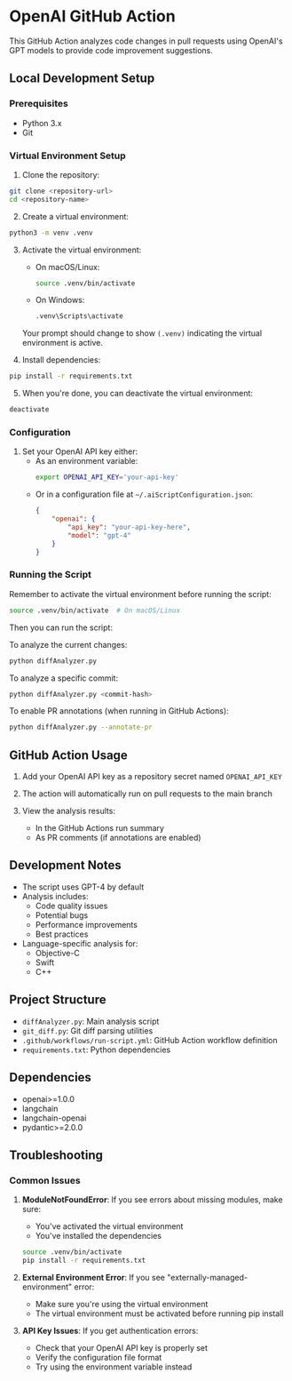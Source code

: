 # OpenAI GitHub Action

This GitHub Action analyzes code changes in pull requests using OpenAI's GPT models to provide code improvement suggestions.

## Local Development Setup

### Prerequisites
- Python 3.x
- Git

### Virtual Environment Setup

1. Clone the repository:
```bash
git clone <repository-url>
cd <repository-name>
```

2. Create a virtual environment:
```bash
python3 -m venv .venv
```

3. Activate the virtual environment:
   - On macOS/Linux:
     ```bash
     source .venv/bin/activate
     ```
   - On Windows:
     ```bash
     .venv\Scripts\activate
     ```
   
   Your prompt should change to show `(.venv)` indicating the virtual environment is active.

4. Install dependencies:
```bash
pip install -r requirements.txt
```

5. When you're done, you can deactivate the virtual environment:
```bash
deactivate
```

### Configuration

1. Set your OpenAI API key either:
   - As an environment variable:
     ```bash
     export OPENAI_API_KEY='your-api-key'
     ```
   - Or in a configuration file at `~/.aiScriptConfiguration.json`:
     ```json
     {
         "openai": {
             "api_key": "your-api-key-here",
             "model": "gpt-4"
         }
     }
     ```

### Running the Script

Remember to activate the virtual environment before running the script:
```bash
source .venv/bin/activate  # On macOS/Linux
```

Then you can run the script:

To analyze the current changes:
```bash
python diffAnalyzer.py
```

To analyze a specific commit:
```bash
python diffAnalyzer.py <commit-hash>
```

To enable PR annotations (when running in GitHub Actions):
```bash
python diffAnalyzer.py --annotate-pr
```

## GitHub Action Usage

1. Add your OpenAI API key as a repository secret named `OPENAI_API_KEY`

2. The action will automatically run on pull requests to the main branch

3. View the analysis results:
   - In the GitHub Actions run summary
   - As PR comments (if annotations are enabled)

## Development Notes

- The script uses GPT-4 by default
- Analysis includes:
  - Code quality issues
  - Potential bugs
  - Performance improvements
  - Best practices
- Language-specific analysis for:
  - Objective-C
  - Swift
  - C++

## Project Structure

- `diffAnalyzer.py`: Main analysis script
- `git_diff.py`: Git diff parsing utilities
- `.github/workflows/run-script.yml`: GitHub Action workflow definition
- `requirements.txt`: Python dependencies

## Dependencies

- openai>=1.0.0
- langchain
- langchain-openai
- pydantic>=2.0.0

## Troubleshooting

### Common Issues

1. **ModuleNotFoundError**: If you see errors about missing modules, make sure:
   - You've activated the virtual environment
   - You've installed the dependencies
   ```bash
   source .venv/bin/activate
   pip install -r requirements.txt
   ```

2. **External Environment Error**: If you see "externally-managed-environment" error:
   - Make sure you're using the virtual environment
   - The virtual environment must be activated before running pip install

3. **API Key Issues**: If you get authentication errors:
   - Check that your OpenAI API key is properly set
   - Verify the configuration file format
   - Try using the environment variable instead